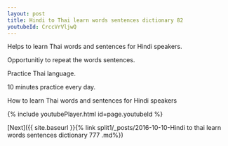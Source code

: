 ```yaml
---
layout: post
title: Hindi to Thai learn words sentences dictionary 82 
youtubeId: CrccVrVljwQ
---
```

 
 
Helps to learn Thai words and sentences for Hindi speakers.

Opportunitiy to repeat the words sentences. 

Practice Thai language. 
 
10 minutes practice every day. 
 
How to learn Thai words and sentences for Hindi speakers 
 
{% include youtubePlayer.html id=page.youtubeId %}
 
 
[Next]({{ site.baseurl }}{% link  split1/_posts/2016-10-10-Hindi to thai learn words sentences dictionary 777 .md%})
 
